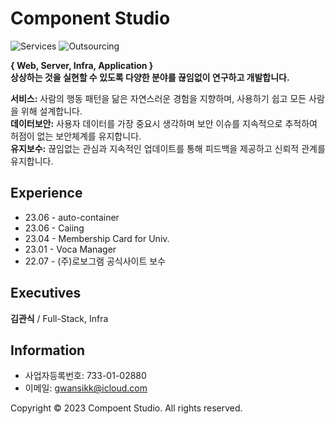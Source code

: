 # Component Studio
![Services](https://img.shields.io/badge/Services-01-brightgreen)
![Outsourcing](https://img.shields.io/badge/Outsourcing-04-blueviolet)

**{ Web, Server, Infra, Application }**  
**상상하는 것을 실현할 수 있도록 다양한 분야를 끊임없이 연구하고 개발합니다.**

**서비스:** 사람의 행동 패턴을 닮은 자연스러운 경험을 지향하며, 사용하기 쉽고 모든 사람을 위해 설계합니다.  
**데이터보안:** 사용자 데이터를 가장 중요시 생각하며 보안 이슈를 지속적으로 추적하여 허점이 없는 보안체계를 유지합니다.  
**유지보수:** 끊임없는 관심과 지속적인 업데이트를 통해 피드백을 제공하고 신뢰적 관계를 유지합니다.  

## Experience
- 23.06 - auto-container
- 23.06 - Caiing
- 23.04 - Membership Card for Univ.
- 23.01 - Voca Manager
- 22.07 - (주)로보그램 공식사이트 보수

## Executives
**김관식** / Full-Stack, Infra

## Information
* 사업자등록번호: 733-01-02880
* 이메일: gwansikk@icloud.com
  
Copyright © 2023 Compoent Studio. All rights reserved.
